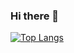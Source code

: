 ### Hi there 👋
[![Top Langs](https://github-readme-stats-git-masterrstaa-rickstaa.vercel.app/api/top-langs/?username=I-Am-Xil&theme=radical&layout=donut)](https://github.com/anuraghazra/github-readme-stats)
<!--
**I-Am-Xil/I-Am-Xil** is a ✨ _special_ ✨ repository because its `README.md` (this file) appears on your GitHub profile.

Here are some ideas to get you started:

- 🔭 I’m currently working on ...
- 🌱 I’m currently learning ...
- 👯 I’m looking to collaborate on ...
- 🤔 I’m looking for help with ...
- 💬 Ask me about ...
- 📫 How to reach me: ...
- 😄 Pronouns: ...
- ⚡ Fun fact: ...
-->

